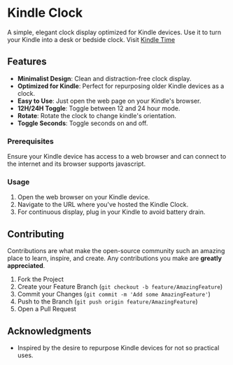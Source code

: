 # Kindle Clock

A simple, elegant clock display optimized for Kindle devices. Use it to turn your Kindle into a desk or bedside clock.
Visit [Kindle Time](https://athrvk.github.io/kindle-time/) 

## Features

- **Minimalist Design**: Clean and distraction-free clock display.
- **Optimized for Kindle**: Perfect for repurposing older Kindle devices as a clock.
- **Easy to Use**: Just open the web page on your Kindle's browser.
- **12H/24H Toggle**: Toggle between 12 and 24 hour mode.
- **Rotate**: Rotate the clock to change kindle's orientation.
- **Toggle Seconds**: Toggle seconds on and off.


### Prerequisites

Ensure your Kindle device has access to a web browser and can connect to the internet and its browser supports javascript.


### Usage

1. Open the web browser on your Kindle device.
2. Navigate to the URL where you've hosted the Kindle Clock.
3. For continuous display, plug in your Kindle to avoid battery drain.

## Contributing

Contributions are what make the open-source community such an amazing place to learn, inspire, and create. Any contributions you make are **greatly appreciated**.

1. Fork the Project
2. Create your Feature Branch (`git checkout -b feature/AmazingFeature`)
3. Commit your Changes (`git commit -m 'Add some AmazingFeature'`)
4. Push to the Branch (`git push origin feature/AmazingFeature`)
5. Open a Pull Request



## Acknowledgments

- Inspired by the desire to repurpose Kindle devices for not so practical uses.
